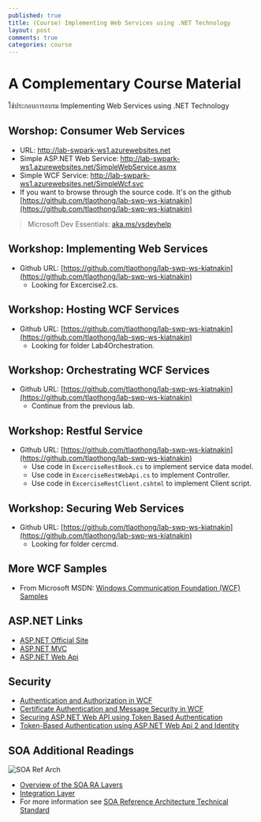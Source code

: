 ```yaml
---
published: true
title: (Course) Implementing Web Services using .NET Technology
layout: post
comments: true
categories: course
---
```


# A Complementary Course Material
ใช้ประกอบการอบรม Implementing Web Services using .NET Technology

<!-- break -->

## Worshop: Consumer Web Services
* URL: http://lab-swpark-ws1.azurewebsites.net
* Simple ASP.NET Web Service: http://lab-swpark-ws1.azurewebsites.net/SimpleWebService.asmx
* Simple WCF Service: http://lab-swpark-ws1.azurewebsites.net/SimpleWcf.svc
* If you want to browse through the source code. It's on the github [https://github.com/tlaothong/lab-swp-ws-kiatnakin](https://github.com/tlaothong/lab-swp-ws-kiatnakin)

> Microsoft Dev Essentials: [aka.ms/vsdevhelp](http://aka.ms/vsdevhelp)

## Workshop: Implementing Web Services
* Github URL: [https://github.com/tlaothong/lab-swp-ws-kiatnakin](https://github.com/tlaothong/lab-swp-ws-kiatnakin)
    * Looking for Excercise2.cs.

## Workshop: Hosting WCF Services
* Github URL: [https://github.com/tlaothong/lab-swp-ws-kiatnakin](https://github.com/tlaothong/lab-swp-ws-kiatnakin)
    * Looking for folder Lab4Orchestration.

## Workshop: Orchestrating WCF Services
* Github URL: [https://github.com/tlaothong/lab-swp-ws-kiatnakin](https://github.com/tlaothong/lab-swp-ws-kiatnakin)
    * Continue from the previous lab.

## Workshop: Restful Service
* Github URL: [https://github.com/tlaothong/lab-swp-ws-kiatnakin](https://github.com/tlaothong/lab-swp-ws-kiatnakin)
    * Use code in `ExcerciseRestBook.cs` to implement service data model.
    * Use code in `ExcerciseRestWebApi.cs` to implement Controller.
    * Use code in `ExcerciseRestClient.cshtml` to implement Client script.

## Workshop: Securing Web Services
* Github URL: [https://github.com/tlaothong/lab-swp-ws-kiatnakin](https://github.com/tlaothong/lab-swp-ws-kiatnakin)
    * Looking for folder cercmd.

## More WCF Samples
* From Microsoft MSDN: [Windows Communication Foundation (WCF) Samples](https://msdn.microsoft.com/en-us/library/dd483346(v=vs.110).aspx)


## ASP.NET Links
* [ASP.NET Official Site](http://www.asp.net)
* [ASP.NET MVC](http://www.asp.net/mvc)
* [ASP.NET Web Api](http://www.asp.net/web-api)

## Security
* [Authentication and Authorization in WCF](https://msdn.microsoft.com/en-us/library/ff405740.aspx)
* [Certificate Authentication and Message Security in WCF](https://msdn.microsoft.com/en-us/library/ff648360.aspx)
* [Securing ASP.NET Web API using Token Based Authentication](http://www.dotnetcurry.com/aspnet/1223/secure-aspnet-web-api-using-tokens-owin-angularjs)
* [Token-Based Authentication using ASP.NET Web Api 2 and Identity](http://bitoftech.net/2014/06/01/token-based-authentication-asp-net-web-api-2-owin-asp-net-identity/)

## SOA Additional Readings
![SOA Ref Arch](https://thumbs.dreamstime.com/z/soa-layer-architecture-vector-illustration-service-oriented-different-components-like-presentation-business-process-32606653.jpg)

* [Overview of the SOA RA Layers](https://www.opengroup.org/soa/source-book/soa_refarch/layers.htm)
* [Integration Layer](https://www.opengroup.org/soa/source-book/soa_refarch/integration.htm)
* For more information see [SOA Reference Architecture Technical Standard](https://www.opengroup.org/soa/source-book/soa_refarch/index.htm)

